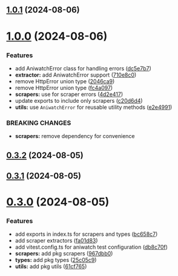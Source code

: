 ## [1.0.1](https://github.com/ghoshRitesh12/aniwatch/compare/v1.0.0...v1.0.1) (2024-08-06)



# [1.0.0](https://github.com/ghoshRitesh12/aniwatch/compare/v0.3.2...v1.0.0) (2024-08-06)


### Features

* add AniwatchError class for handling errors ([dc5e7b7](https://github.com/ghoshRitesh12/aniwatch/commit/dc5e7b77f03a27632adddbf1099f16ba58674e23))
* **extractor:** add AniwatchError support ([710e8c0](https://github.com/ghoshRitesh12/aniwatch/commit/710e8c0d2720cf625272f1e65600ed7221d83a23))
* remove HttpError union type ([2046ca9](https://github.com/ghoshRitesh12/aniwatch/commit/2046ca9a892c2b7c2444edd7d979b21773d05acf))
* remove HttpError union type ([fc4a097](https://github.com/ghoshRitesh12/aniwatch/commit/fc4a097ff044b6b1b4cb119f2d5aeba3b461b0cb))
* **scrapers:** use  for scraper errors ([4d2e417](https://github.com/ghoshRitesh12/aniwatch/commit/4d2e417611b247a3246dd15258fefb175b10f192))
* update exports to include only scrapers ([c20d6d4](https://github.com/ghoshRitesh12/aniwatch/commit/c20d6d47303746b6d5a80db5c655e3d0adb93340))
* **utils:** use `AniwatchError` for reusable utility methods ([e2e4991](https://github.com/ghoshRitesh12/aniwatch/commit/e2e49915a99d22d44c01c76ea25e5606e42f1ad5))


### BREAKING CHANGES

* **scrapers:** remove  dependency for convenience



## [0.3.2](https://github.com/ghoshRitesh12/aniwatch/compare/v0.3.1...v0.3.2) (2024-08-05)



## [0.3.1](https://github.com/ghoshRitesh12/aniwatch/compare/v0.3.0...v0.3.1) (2024-08-05)



# [0.3.0](https://github.com/ghoshRitesh12/aniwatch/compare/v0.2.3...v0.3.0) (2024-08-05)


### Features

* add exports in index.ts for scrapers and types ([bc658c7](https://github.com/ghoshRitesh12/aniwatch/commit/bc658c70866ad61d3ff068ebe2b7b435d80686a7))
* add scraper extractors ([fa01d83](https://github.com/ghoshRitesh12/aniwatch/commit/fa01d83031486272924ed86ea99b533648569c70))
* add vitest.config.ts for aniwatch test configuration ([db8c70f](https://github.com/ghoshRitesh12/aniwatch/commit/db8c70feb273694201de462390be44493ed88faf))
* **scrapers:** add pkg scrapers ([967dbb0](https://github.com/ghoshRitesh12/aniwatch/commit/967dbb0970dfbd04be63be012cf52e3e3ced4ce7))
* **types:** add pkg types ([25c05c9](https://github.com/ghoshRitesh12/aniwatch/commit/25c05c99709d4b0747df78a77c19e173a98816f4))
* **utils:** add pkg utils ([61cf765](https://github.com/ghoshRitesh12/aniwatch/commit/61cf765d51220d8eafebc5ce11bbf0981f788988))



